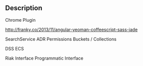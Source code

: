 Description
--------

Chrome Plugin

http://franky.co/2013/11/angular-yeoman-coffeescript-sass-jade

SearchService
ADR
	Permissions
	Buckets / Collections

DSS
ECS

Riak Interface
Programmatic Interface
